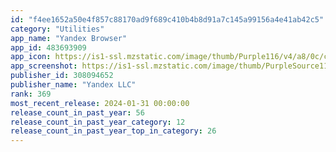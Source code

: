 ```yaml
---
id: "f4ee1652a50e4f857c88170ad9f689c410b4b8d91a7c145a99156a4e41ab42c5"
category: "Utilities"
app_name: "Yandex Browser"
app_id: 483693909
app_icon: https://is1-ssl.mzstatic.com/image/thumb/Purple116/v4/a8/0c/c8/a80cc88c-6ef3-99cd-ed5b-f9e7e56c8d53/Icon-0-0-1x_U007emarketing-0-6-0-85-220.png/1024x1024bb.png
app_screenshot: https://is1-ssl.mzstatic.com/image/thumb/PurpleSource116/v4/cf/d7/b9/cfd7b909-8d15-af2e-8c04-ff5630018a56/490de888-570d-434e-bad4-033950effb81_1242x2688_1.jpg/1242x2688bb.png
publisher_id: 308094652
publisher_name: "Yandex LLC"
rank: 369
most_recent_release: 2024-01-31 00:00:00
release_count_in_past_year: 56
release_count_in_past_year_category: 12
release_count_in_past_year_top_in_category: 26
---
```

